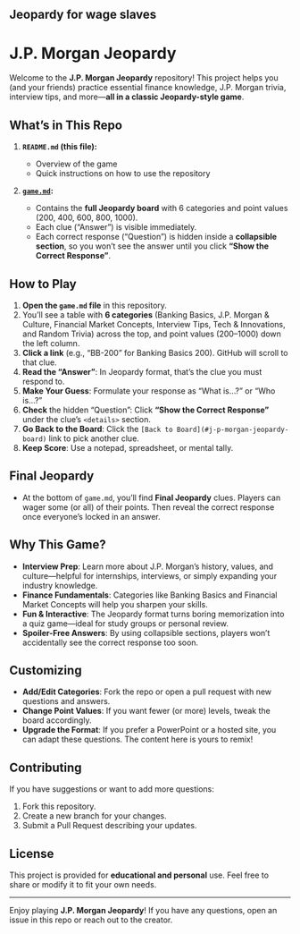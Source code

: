 ## Jeopardy for wage slaves

# J.P. Morgan Jeopardy

Welcome to the **J.P. Morgan Jeopardy** repository! This project helps you (and your friends) practice essential finance knowledge, J.P. Morgan trivia, interview tips, and more—**all in a classic Jeopardy-style game**.

## What’s in This Repo

1. **`README.md` (this file):**  
   - Overview of the game  
   - Quick instructions on how to use the repository

2. **[`game.md`](./game.md):**  
   - Contains the **full Jeopardy board** with 6 categories and point values (200, 400, 600, 800, 1000).  
   - Each clue (“Answer”) is visible immediately.  
   - Each correct response (“Question”) is hidden inside a **collapsible section**, so you won’t see the answer until you click **“Show the Correct Response”**.

## How to Play

1. **Open the `game.md` file** in this repository.  
2. You’ll see a table with **6 categories** (Banking Basics, J.P. Morgan & Culture, Financial Market Concepts, Interview Tips, Tech & Innovations, and Random Trivia) across the top, and point values (200–1000) down the left column.  
3. **Click a link** (e.g., “BB-200” for Banking Basics 200). GitHub will scroll to that clue.  
4. **Read the “Answer”**: In Jeopardy format, that’s the clue you must respond to.  
5. **Make Your Guess**: Formulate your response as “What is…?” or “Who is…?”  
6. **Check** the hidden “Question”: Click **“Show the Correct Response”** under the clue’s `<details>` section.  
7. **Go Back to the Board**: Click the `[Back to Board](#j-p-morgan-jeopardy-board)` link to pick another clue.  
8. **Keep Score**: Use a notepad, spreadsheet, or mental tally.

## Final Jeopardy

- At the bottom of `game.md`, you’ll find **Final Jeopardy** clues. Players can wager some (or all) of their points. Then reveal the correct response once everyone’s locked in an answer.

## Why This Game?

- **Interview Prep**: Learn more about J.P. Morgan’s history, values, and culture—helpful for internships, interviews, or simply expanding your industry knowledge.  
- **Finance Fundamentals**: Categories like Banking Basics and Financial Market Concepts will help you sharpen your skills.  
- **Fun & Interactive**: The Jeopardy format turns boring memorization into a quiz game—ideal for study groups or personal review.  
- **Spoiler-Free Answers**: By using collapsible sections, players won’t accidentally see the correct response too soon.

## Customizing

- **Add/Edit Categories**: Fork the repo or open a pull request with new questions and answers.  
- **Change Point Values**: If you want fewer (or more) levels, tweak the board accordingly.  
- **Upgrade the Format**: If you prefer a PowerPoint or a hosted site, you can adapt these questions. The content here is yours to remix!

## Contributing

If you have suggestions or want to add more questions:
1. Fork this repository.  
2. Create a new branch for your changes.  
3. Submit a Pull Request describing your updates.

## License

This project is provided for **educational and personal** use. Feel free to share or modify it to fit your own needs.

---

Enjoy playing **J.P. Morgan Jeopardy**! If you have any questions, open an issue in this repo or reach out to the creator.
